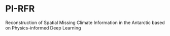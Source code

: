 # PI-RFR
Reconstruction of Spatial Missing Climate Information in the Antarctic based on Physics-informed Deep Learning
